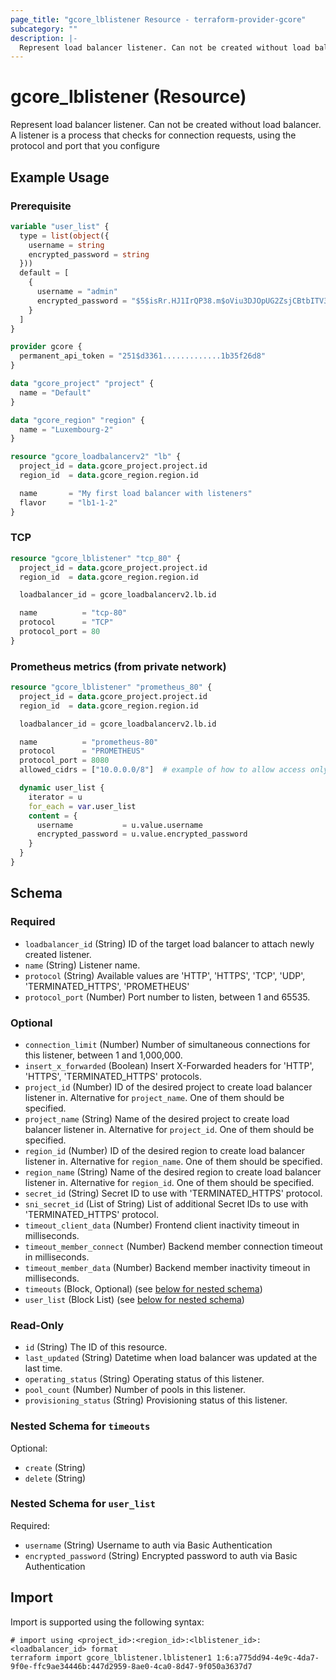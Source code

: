 ```yaml
---
page_title: "gcore_lblistener Resource - terraform-provider-gcore"
subcategory: ""
description: |-
  Represent load balancer listener. Can not be created without load balancer. A listener is a process that checks for connection requests, using the protocol and port that you configure
---
```


# gcore_lblistener (Resource)

Represent load balancer listener. Can not be created without load balancer. A listener is a process that checks for connection requests, using the protocol and port that you configure

## Example Usage

### Prerequisite

```terraform
variable "user_list" {
  type = list(object({
    username = string
    encrypted_password = string
  }))
  default = [
    {
      username = "admin"
      encrypted_password = "$5$isRr.HJ1IrQP38.m$oViu3DJOpUG2ZsjCBtbITV3mqpxxbZfyWJojLPNSPO5"
    }
  ]
}
```

```terraform
provider gcore {
  permanent_api_token = "251$d3361.............1b35f26d8"
}

data "gcore_project" "project" {
  name = "Default"
}

data "gcore_region" "region" {
  name = "Luxembourg-2"
}
```

```terraform
resource "gcore_loadbalancerv2" "lb" {
  project_id = data.gcore_project.project.id
  region_id  = data.gcore_region.region.id

  name       = "My first load balancer with listeners"
  flavor     = "lb1-1-2"
}
```

### TCP

```terraform
resource "gcore_lblistener" "tcp_80" {
  project_id = data.gcore_project.project.id
  region_id  = data.gcore_region.region.id

  loadbalancer_id = gcore_loadbalancerv2.lb.id

  name          = "tcp-80"
  protocol      = "TCP"
  protocol_port = 80
}
```

### Prometheus metrics (from private network)

```terraform
resource "gcore_lblistener" "prometheus_80" {
  project_id = data.gcore_project.project.id
  region_id  = data.gcore_region.region.id

  loadbalancer_id = gcore_loadbalancerv2.lb.id

  name          = "prometheus-80"
  protocol      = "PROMETHEUS"
  protocol_port = 8080
  allowed_cidrs = ["10.0.0.0/8"]  # example of how to allow access only from private network

  dynamic user_list {
    iterator = u
    for_each = var.user_list
    content = {
      username           = u.value.username
      encrypted_password = u.value.encrypted_password
    }
  }
}
```

<!-- schema generated by tfplugindocs -->
## Schema

### Required

- `loadbalancer_id` (String) ID of the target load balancer to attach newly created listener.
- `name` (String) Listener name.
- `protocol` (String) Available values are 'HTTP', 'HTTPS', 'TCP', 'UDP', 'TERMINATED_HTTPS', 'PROMETHEUS'
- `protocol_port` (Number) Port number to listen, between 1 and 65535.

### Optional

- `connection_limit` (Number) Number of simultaneous connections for this listener, between 1 and 1,000,000.
- `insert_x_forwarded` (Boolean) Insert X-Forwarded headers for 'HTTP', 'HTTPS', 'TERMINATED_HTTPS' protocols.
- `project_id` (Number) ID of the desired project to create load balancer listener in. Alternative for `project_name`. One of them should be specified.
- `project_name` (String) Name of the desired project to create load balancer listener in. Alternative for `project_id`. One of them should be specified.
- `region_id` (Number) ID of the desired region to create load balancer listener in. Alternative for `region_name`. One of them should be specified.
- `region_name` (String) Name of the desired region to create load balancer listener in. Alternative for `region_id`. One of them should be specified.
- `secret_id` (String) Secret ID to use with 'TERMINATED_HTTPS' protocol.
- `sni_secret_id` (List of String) List of additional Secret IDs to use with 'TERMINATED_HTTPS' protocol.
- `timeout_client_data` (Number) Frontend client inactivity timeout in milliseconds.
- `timeout_member_connect` (Number) Backend member connection timeout in milliseconds.
- `timeout_member_data` (Number) Backend member inactivity timeout in milliseconds.
- `timeouts` (Block, Optional) (see [below for nested schema](#nestedblock--timeouts))
- `user_list` (Block List) (see [below for nested schema](#nestedblock--user_list))

### Read-Only

- `id` (String) The ID of this resource.
- `last_updated` (String) Datetime when load balancer was updated at the last time.
- `operating_status` (String) Operating status of this listener.
- `pool_count` (Number) Number of pools in this listener.
- `provisioning_status` (String) Provisioning status of this listener.

<a id="nestedblock--timeouts"></a>
### Nested Schema for `timeouts`

Optional:

- `create` (String)
- `delete` (String)

<a id="nestedblock--user_list"></a>
### Nested Schema for `user_list`

Required:

- `username` (String) Username to auth via Basic Authentication
- `encrypted_password` (String) Encrypted password to auth via Basic Authentication





## Import

Import is supported using the following syntax:

```shell
# import using <project_id>:<region_id>:<lblistener_id>:<loadbalancer_id> format
terraform import gcore_lblistener.lblistener1 1:6:a775dd94-4e9c-4da7-9f0e-ffc9ae34446b:447d2959-8ae0-4ca0-8d47-9f050a3637d7
```

